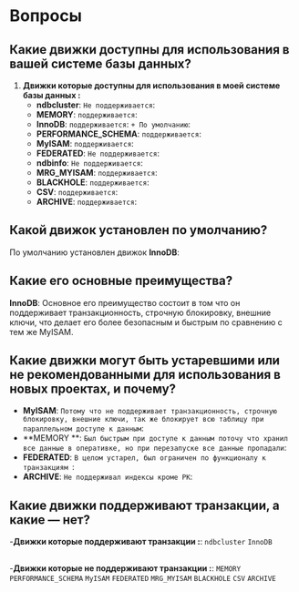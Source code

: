 # Вопросы

## Какие движки доступны для использования в вашей системе базы данных?

1. **Движки которые доступны для использования в моей системе базы данных :**
    - **ndbcluster**: `Не поддерживается`:
    - **MEMORY**: `поддерживается`:
    - **InnoDB**: `поддерживается`: `+ По умолчанию`:
    - **PERFORMANCE_SCHEMA**: `поддерживается`:
    - **MyISAM**: `поддерживается`:
    - **FEDERATED**: `Не поддерживается`:
    - **ndbinfo**: `Не поддерживается`:
    - **MRG_MYISAM**: `поддерживается`:
    - **BLACKHOLE**: `поддерживается`:
    - **CSV**: `поддерживается`:
    - **ARCHIVE**: `поддерживается`:

## Какой движок установлен по умолчанию?

По умолчанию установлен движок **InnoDB**:

## Какие его основные преимущества?

**InnoDB**: Основное его преимущество состоит в том что он поддерживает транзакционность,
строчную блокировку, внешние ключи, что делает его более безопасным и быстрым по сравнению с тем же
MyISAM.

## Какие движки могут быть устаревшими или не рекомендованными для использования в новых проектах, и почему?

- **MyISAM**: `Потому что не поддерживает транзакционность,
  строчную блокировку, внешние ключи, так же блокирует всю таблицу при параллельном доступе к данным`:
- **MEMORY
  **: `Был быстрым при доступе к данным поточу что хранил все данные в оперативке, но при перезапуске все данные пропадали`:
- **FEDERATED**: `В целом устарел, был ограничен по функционалу к транзакциям `:
- **ARCHIVE**: `Не поддерживал индексы кроме PK`:

## Какие движки поддерживают транзакции, а какие — нет?

-**Движки которые поддерживают транзакции :**:
`ndbcluster`
`InnoDB`

##

-**Движки которые не поддерживают транзакции :**:
`MEMORY`
`PERFORMANCE_SCHEMA`
`MyISAM`
`FEDERATED`
`MRG_MYISAM`
`BLACKHOLE`
`CSV`
`ARCHIVE`




